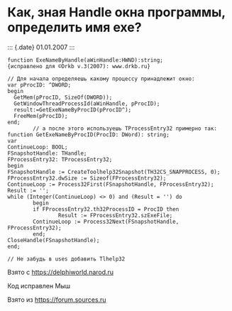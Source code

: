 Как, зная Handle окна программы, определить имя exe?
====================================================

::: {.date}
01.01.2007
:::

    function ExeNameByHandle(aWinHandle:HWND):string;
    {исправлено для ©Drkb v.3(2007): www.drkb.ru}
     
    // Для начала определяешь какому процессу принадлежит окно:
    var pProcID: ^DWORD;
    begin
      GetMem(pProcID, SizeOf(DWORD));
      GetWindowThreadProcessId(aWinHandle, pProcID);
      result:=GetExeNameByProcID(pProcID^);
      FreeMem(pProcID);
    end;
            // а после этого используешь TProcessEntry32 примерно так:
    function GetExeNameByProcID(ProcID: DWord): string;
    var
    ContinueLoop: BOOL;
    FSnapshotHandle: THandle;
    FProcessEntry32: TProcessEntry32;
    begin
    FSnapshotHandle := CreateToolhelp32Snapshot(TH32CS_SNAPPROCESS, 0);
    FProcessEntry32.dwSize := Sizeof(FProcessEntry32);
    ContinueLoop := Process32First(FSnapshotHandle, FProcessEntry32);
    Result := '';
    while (Integer(ContinueLoop) <> 0) and (Result = '') do
            begin
            if FProcessEntry32.th32ProcessID = ProcID then
                    Result := FProcessEntry32.szExeFile;
            ContinueLoop := Process32Next(FSnapshotHandle, FProcessEntry32);
            end;
    CloseHandle(FSnapshotHandle);
    end;
     
    // Не забудь в uses добавить Tlhelp32

Взято с <https://delphiworld.narod.ru>

Код исправлен Мыш

Взято из <https://forum.sources.ru>
